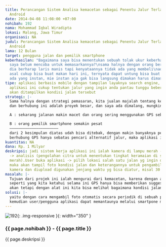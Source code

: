 ```yaml
---
title: Perancangan Sistem Analisa kemacetan sebagai Penentu Jalur Terlancar berbasis
  Android
date: 2014-04-08 11:08:00 +07:00
nohibah: 192
nama: Mohammad Iqbal Wiradipta
lokasi: Malang, Jawa Timur
organisasi: NA
judul: Perancangan Sistem Analisa kemacetan sebagai Penentu Jalur Terlancar berbasis
  Android
lama: 12 Bulan
target: pengguna jalan dan pemilik smartphone
keberhasilan: "Bagaimana saya bisa menentukan sebuah tolak ukur keberhasilan jika
  saya belum mencoba untuk memasarkannya?\nsama halnya dengan orang berjualan, kadang
  dia berharap laris manis tapi kenyataannya tidak ada yang membeli\nada yang berharap
  asal cukup bisa buat makan hari ini, ternyata dapat untung bisa buat makan 3 hari\ngak
  ada yang instan, mie instan aja gak bisa langsung dimakan harus dimasak dulu \U0001F642"
tipe: aplikasi berbasis mobile dengan tampilan layaknya search engine, karena dengan
  aplikasi ini cukup tentukan jalur yang ingin anda pantau tunggu beberapa saat maka
  akan ditampilkan kondisi jalan tersebut
strategi: |-
  Sama halnya dengan strategi pemasaran, kita jualan majalah tentang kenari gak bakal laku kalo kita jual di orang2 pecinta motor
  dan berhubung ini adalah proyek besar, dan saya ada dimalang, mungkin sampling juga akan saya lakukan di malang, misalnya berpromosi di grup2, media online malang dll

  A : sekarang jalanan makin macet dan orang sering menggunakan GPS sebagai penentu jalan alternatif untuk menghindari macet

  B : orang pemilik smartphone semakin pesat
  —————————————————————–
  dari 2 kesimpulan diatas udah bisa ditebak, dengan makin banyaknya pengguna smartphone maka semakin banyak penggunannya yang memanfaatkan teknologi GPSnya untuk menghindari macet
  berhubung GPS hanya sebatas pencari alternatif jalur, maka aplikasi ini berfungsi sebagai pemantau kondisi jalannya
kuantitas: NA
dana: Rp. 1 Milyar
deskripsi: jadi sistem kerja aplikasi ini ialah kamera di lampu merah -> upload server
  -> analisis (pengolahan citra untuk menentukan tingkat keramaian di suatu lampu
  merah).User buka aplikasi -> pilih lokasi salah satu jalan yg ingin ditempuh ->
  maka akan tampil foto kondisi jalan dan keterangannya untuk pengambilan foto oleh
  kamera dan diupload digunakan jenjang waktu yg bisa diatur, misal 30 menit sekali.
masalah: |-
  Tujuan dari projek ini ialah mengurai dari kemacetan, karena dengan adanya aplikasi ini bisa menopang kinerja GPS
  seperti yang kita ketahui selama ini GPS hanya bisa memberikan suggest jalan alternatif, akan tetapi terkadang begitu sampai disana ternyata sama macetnya dengan jalan utama sehingga apa yang telah kita lakukan akan sia-sia karena sama-sama bakal terkena macet
  akan tetapi dengan alat ini kita bisa melihat bagaimana kondisi jalan terbaru sehingga tahu mana jalan yang menurut kita masih bisa lebih cepet kalau misalnya sama2 macet
solusi: |-
  yaitu dengan cara mengambil foto otomatis secara periodik di sebuah perempatan/pertigaan lampu merah dan diupload ke server
  kemudian user/pengguna aplikasi dapat memantaunya melalui smartpone mereka ttg kondisi jalan tersebut
---
```


![192](/static/img/hibahcms/192.png){: .img-responsive }{: width="350" }

### {{ page.nohibah }} - {{ page.title }}

{{ page.deskripsi }}
